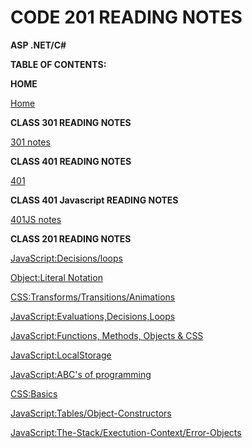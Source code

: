 # CODE 201 READING NOTES

**ASP .NET/C#**


**TABLE OF CONTENTS:**


**HOME**

[Home](../index.md)



**CLASS 301 READING NOTES**

[301 notes](../301/threeohone.html)



**CLASS 401 READING NOTES**

[401](../401/fourohone.html)



**CLASS 401 Javascript READING NOTES**

[401JS notes](../401/fourohoneJS.html)




**CLASS 201 READING NOTES**


[JavaScript:Decisions/loops](../class-03.md)

[Object:Literal Notation](../class-06.md)

[CSS:Transforms/Transitions/Animations](../class-14.md)

[JavaScript:Evaluations,Decisions,Loops](../class-02.md)
     
[JavaScript:Functions, Methods, Objects & CSS](../class-04.md)

[JavaScript:LocalStorage](../class-13.md)
            
[JavaScript:ABC's of programming](../class-01.md)

[CSS:Basics](../class-05.md)
    
[JavaScript:Tables/Object-Constructors](../class-07.md)

[JavaScript:The-Stack/Exectution-Context/Error-Objects](../class-10.md)

